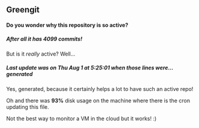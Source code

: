 ## Greengit

#### Do you wonder why this repository is so active?

##### After all it has 4099 commits!

But is it *really* active? Well...

##### Last update was on Thu Aug 1 at 5:25:01 when those lines were... generated

Yes, generated, because it certainly helps a lot to have such an active repo!

Oh and there was **93%** disk usage on the machine
where there is the cron updating this file.

Not the best way to monitor a VM in the cloud but it works! :)
